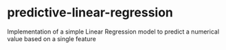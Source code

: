 # predictive-linear-regression
Implementation of a simple Linear Regression model to predict a numerical value based on a single feature
